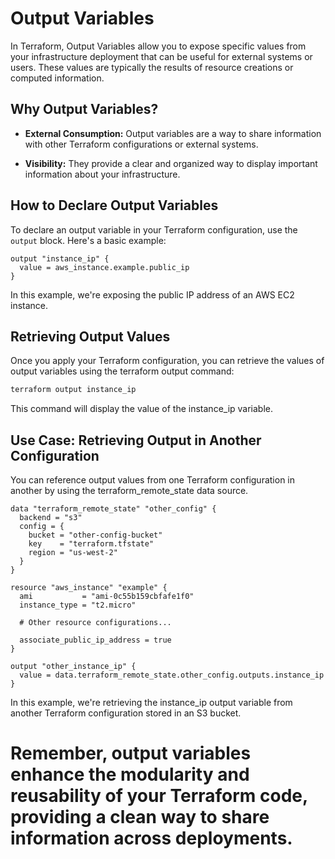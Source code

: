 # Output Variables

In Terraform, Output Variables allow you to expose specific values from your infrastructure deployment that can be useful for external systems or users. These values are typically the results of resource creations or computed information.

## Why Output Variables?

- **External Consumption:** Output variables are a way to share information with other Terraform configurations or external systems.

- **Visibility:** They provide a clear and organized way to display important information about your infrastructure.

## How to Declare Output Variables

To declare an output variable in your Terraform configuration, use the `output` block. Here's a basic example:

```hcl
output "instance_ip" {
  value = aws_instance.example.public_ip
}
```
In this example, we're exposing the public IP address of an AWS EC2 instance.

## Retrieving Output Values

Once you apply your Terraform configuration, you can retrieve the values of output variables using the terraform output command:

```bash
terraform output instance_ip
```
This command will display the value of the instance_ip variable.

## Use Case: Retrieving Output in Another Configuration

You can reference output values from one Terraform configuration in another by using the terraform_remote_state data source.

```hcl
data "terraform_remote_state" "other_config" {
  backend = "s3"
  config = {
    bucket = "other-config-bucket"
    key    = "terraform.tfstate"
    region = "us-west-2"
  }
}

resource "aws_instance" "example" {
  ami           = "ami-0c55b159cbfafe1f0"
  instance_type = "t2.micro"
  
  # Other resource configurations...

  associate_public_ip_address = true
}

output "other_instance_ip" {
  value = data.terraform_remote_state.other_config.outputs.instance_ip
}
```

In this example, we're retrieving the instance_ip output variable from another Terraform configuration stored in an S3 bucket.

# Remember, output variables enhance the modularity and reusability of your Terraform code, providing a clean way to share information across deployments.





